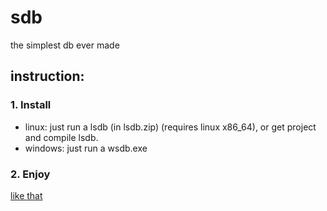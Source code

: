 # sdb
the simplest db ever made

## instruction: 
### 1. Install
* linux: just run a lsdb (in lsdb.zip) (requires linux x86_64), or get project and compile lsdb.
* windows: just run a wsdb.exe
### 2. Enjoy
[like that](https://github.com/L1ttl3S1st3r/sdb/blob/master/Screenshot_20190526_011650.png)
